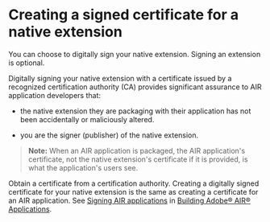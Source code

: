 # Creating a signed certificate for a native extension

You can choose to digitally sign your native extension. Signing an extension is
optional.

Digitally signing your native extension with a certificate issued by a
recognized certification authority (CA) provides significant assurance to AIR
application developers that:

- the native extension they are packaging with their application has not been
  accidentally or maliciously altered.

- you are the signer (publisher) of the native extension.

> **Note:** When an AIR application is packaged, the AIR application's
> certificate, not the native extension's certificate if it is provided, is what
> the application's users see.

Obtain a certificate from a certification authority. Creating a digitally signed
certificate for your native extension is the same as creating a certificate for
an AIR application. See
[Signing AIR applications](https://web.archive.org/web/20160929212314/http://help.adobe.com/en_US/air/build/WSfffb011ac560372f-19aa73f128cc9f05e8-8000.html)
in
[Building Adobe® AIR® Applications](https://web.archive.org/web/20160929212314/http://help.adobe.com/en_US/air/build/index.html).
